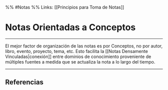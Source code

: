%% #Notas %%
Links: [[Principios para Toma de Notas]]

# Notas Orientadas a Conceptos
---

El mejor factor de organización de las notas es por Conceptos, no por autor, libro, evento, proyecto, tema, etc. Esto facilita la [[Notas Densamente Vinculadas|conexión]] entre dominios de conocimiento proveniente de múltiples fuentes a medida que se actualiza la nota a lo largo del tiempo.

---

## Referencias